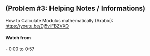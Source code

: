 ## (Problem #3: Helping Notes / Informations)<br>

How to Calculate Modulus mathematically (Arabic): https://youtu.be/Dj5viFBZVXQ </br>

<h4>Watch from</h4>
- 0:00 to 0:57
